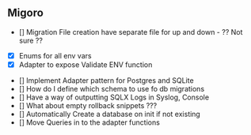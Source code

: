 ## Migoro

- [] Migration File creation have separate file for up and down - ?? Not sure ??
- [x] Enums for all env vars
- [x] Adapter to expose Validate ENV function
- [] Implement Adapter pattern for Postgres and SQLite
- [] How do I define which schema to use fo db migrations
- [] Have a way of outputting SQLX Logs in Syslog, Console
- [] What about empty rollback snippets ???
- [] Automatically Create a database on init if not existing
- [] Move Queries in to the adapter functions
